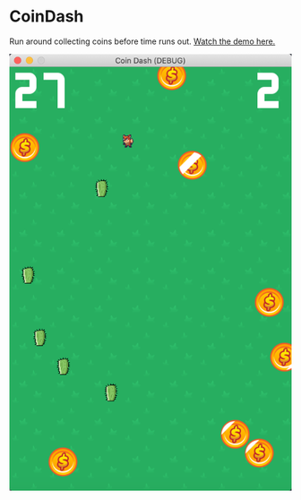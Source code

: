 # CoinDash
Run around collecting coins before time runs out. [Watch the demo here.](https://github.com/coffeeandjunk/CoinDash/blob/main/Media/Demo.mp4)

![screenshot](https://raw.githubusercontent.com/coffeeandjunk/CoinDash/main/Media/CoinDash.png)

